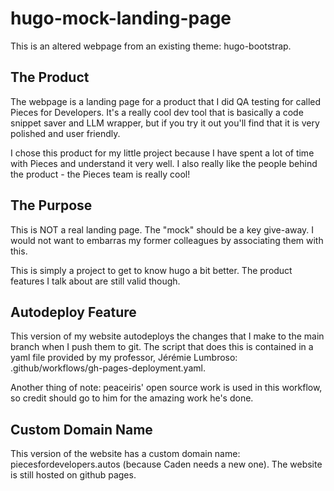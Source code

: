 # hugo-mock-landing-page

This is an altered webpage from an existing theme: hugo-bootstrap.

## The Product

The webpage is a landing page for a product that I did QA testing for called Pieces for Developers. It's a really cool dev tool that is basically a code snippet saver and LLM wrapper, but if you try it out you'll find that it is very polished and user friendly.

I chose this product for my little project because I have spent a lot of time with Pieces and understand it very well. I also really like the people behind the product - the Pieces team is really cool!

## The Purpose

This is NOT a real landing page. The "mock" should be a key give-away. I would not want to embarras my former colleagues by associating them with this.

This is simply a project to get to know hugo a bit better. The product features I talk about are still valid though.

## Autodeploy Feature

This version of my website autodeploys the changes that I make to the main branch when I push them to git. The script that does this is contained in a yaml file provided by my professor, Jérémie Lumbroso: .github/workflows/gh-pages-deployment.yaml.

Another thing of note: peaceiris' open source work is used in this workflow, so credit should go to him for the amazing work he's done.

## Custom Domain Name

This version of the website has a custom domain name: piecesfordevelopers.autos (because Caden needs a new one). The website is still hosted on github pages.